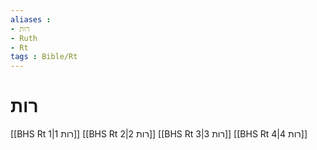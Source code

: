 ```yaml
---
aliases : 
- רות
- Ruth
- Rt
tags : Bible/Rt
---
```


# רות

[[BHS Rt 1|רות 1]]
[[BHS Rt 2|רות 2]]
[[BHS Rt 3|רות 3]]
[[BHS Rt 4|רות 4]]
